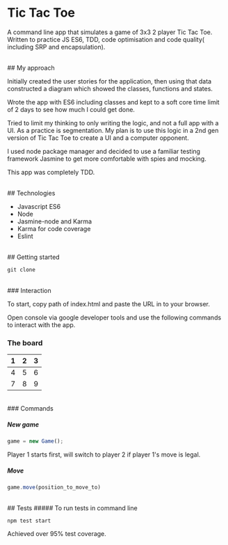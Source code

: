 # Tic Tac Toe

A command line app that simulates a game of 3x3 2 player Tic Tac Toe. Written to practice JS ES6, TDD, code optimisation and code quality( including SRP and encapsulation).

<br>
## My approach

Initially created the user stories for the application, then using that data constructed a diagram which showed the classes, functions and states.

Wrote the app with ES6 including classes and kept to a soft core time limit of 2 days to see how much I could get done.

Tried to limit my thinking to only writing the logic, and not a full app with a UI. As a practice is segmentation. My plan is to use this logic in a 2nd gen version of Tic Tac Toe to create a UI and a computer opponent.

I used node package manager and decided to use a familiar testing framework Jasmine to get more comfortable with spies and mocking.

This app was completely TDD.

<br>
## Technologies

* Javascript ES6
* Node
* Jasmine-node and Karma
* Karma for code coverage
* Eslint

<br>
## Getting started

```javascript
git clone
```
<br>
### Interaction

To start, copy path of index.html and paste the URL in to your browser.

Open console via google developer tools and use the following commands to interact with the app.

### The board

1  | 2 | 3
---|---|---
4  | 5 | 6
7  | 8 | 9
<br>
### Commands

##### New game

```javascript
game = new Game();
```

Player 1 starts first, will switch to player 2 if player 1's move is legal.
</br>

##### Move

```javascript
game.move(position_to_move_to)
```
<br>
## Tests
##### To run tests in command line

```
npm test start
```
Achieved over 95% test coverage.
